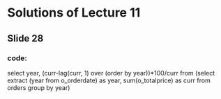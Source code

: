 # Solutions of Lecture 11

## Slide 28

### code:

select year, (curr-lag(curr, 1) over (order by year))*100/curr from (select extract (year from o_orderdate) as year, sum(o_totalprice) as curr from orders group by year)
